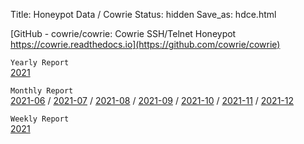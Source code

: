 Title: Honeypot Data / Cowrie
Status: hidden
Save_as: hdce.html

[GitHub - cowrie/cowrie: Cowrie SSH/Telnet Honeypot https://cowrie.readthedocs.io](https://github.com/cowrie/cowrie)  

`Yearly Report`  
[2021]()

`Monthly Report`  
[2021-06]() / [2021-07]() / [2021-08]() / [2021-09]() / [2021-10]() / [2021-11]() / [2021-12]()   

`Weekly Report`  
[2021](/hdcew2021)
